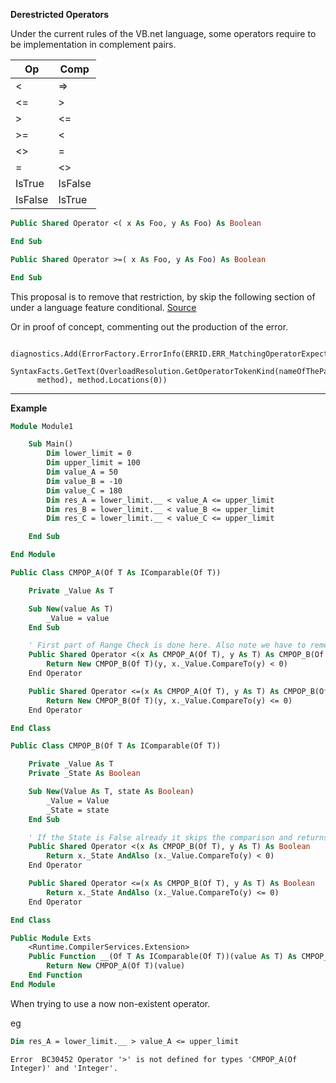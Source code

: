 **Derestricted Operators**


Under the current rules of the VB.net language, some operators require to be implementation in complement pairs.

| Op  | Comp |
|----|----|
|  <   |  =>  |
|  <=  |  >   |
|  >   |  <=  |
|  >=  |  <   |
|  <>  |  =   |
|  =   |  <>  |
| IsTrue | IsFalse |
| IsFalse | IsTrue |

```vb
Public Shared Operator <( x As Foo, y As Foo) As Boolean

End Sub

Public Shared Operator >=( x As Foo, y As Foo) As Boolean

End Sub
```

This proposal is to remove that restriction, by skip the following section of under a language feature conditional.
[Source](https://github.com/dotnet/roslyn/blob/508c229005f4f6c556a54a78905971b1bc3bb9c7/src/Compilers/VisualBasic/Portable/Symbols/Source/SourceMemberContainerTypeSymbol.vb#L3630)

Or in proof of concept, commenting out the production of the error.
```
    diagnostics.Add(ErrorFactory.ErrorInfo(ERRID.ERR_MatchingOperatorExpected2,
      SyntaxFacts.GetText(OverloadResolution.GetOperatorTokenKind(nameOfThePair)),
      method), method.Locations(0))
```


---------------
**Example**
```vb
Module Module1

    Sub Main()
        Dim lower_limit = 0
        Dim upper_limit = 100
        Dim value_A = 50
        Dim value_B = -10
        Dim value_C = 180
        Dim res_A = lower_limit.__ < value_A <= upper_limit
        Dim res_B = lower_limit.__ < value_B <= upper_limit
        Dim res_C = lower_limit.__ < value_C <= upper_limit

    End Sub

End Module

Public Class CMPOP_A(Of T As IComparable(Of T))

    Private _Value As T

    Sub New(value As T)
        _Value = value
    End Sub

    ' First part of Range Check is done here. Also note we have to remember what the middle value is over to the next part.
    Public Shared Operator <(x As CMPOP_A(Of T), y As T) As CMPOP_B(Of T)   ' <-- Not a Boolean
        Return New CMPOP_B(Of T)(y, x._Value.CompareTo(y) < 0)
    End Operator

    Public Shared Operator <=(x As CMPOP_A(Of T), y As T) As CMPOP_B(Of T)   ' <-- Not a Boolean
        Return New CMPOP_B(Of T)(y, x._Value.CompareTo(y) <= 0)
    End Operator

End Class

Public Class CMPOP_B(Of T As IComparable(Of T))

    Private _Value As T
    Private _State As Boolean

    Sub New(Value As T, state As Boolean)
        _Value = Value
        _State = state
    End Sub

    ' If the State is False already it skips the comparison and returns False.
    Public Shared Operator <(x As CMPOP_B(Of T), y As T) As Boolean
        Return x._State AndAlso (x._Value.CompareTo(y) < 0)
    End Operator

    Public Shared Operator <=(x As CMPOP_B(Of T), y As T) As Boolean
        Return x._State AndAlso (x._Value.CompareTo(y) <= 0)
    End Operator

End Class

Public Module Exts
    <Runtime.CompilerServices.Extension>
    Public Function __(Of T As IComparable(Of T))(value As T) As CMPOP_A(Of T)
        Return New CMPOP_A(Of T)(value)
    End Function
End Module


```

When trying to use a now non-existent operator.

eg
```vb
Dim res_A = lower_limit.__ > value_A <= upper_limit
```

`Error	BC30452	Operator '>' is not defined for types 'CMPOP_A(Of Integer)' and 'Integer'.`


